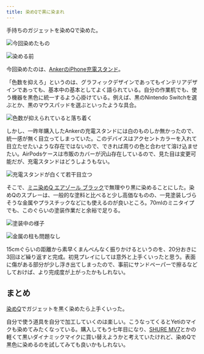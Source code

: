 ```yaml
---
title: 染めQで黒に染まれ
---
```

手持ちのガジェットを染めQで染めた。

![](https://lh3.googleusercontent.com/tOqB0zBuiLU9uD5IVOR9CjYraNozbapRFSeAaFWzFXp2IUPwQr4If7d66WYhWOzu1UiaGGSgwItLQgTWlGort_pNyteoLb8E45HNqkwPc3AxWv98X5Y2zqXoZNnRKUaRtWp7uPGvLCqeYhIgeY3RypL3RV5VedMdAdk9ilzAevTR7-PHM-jiXAC5 "今回染めたもの")

![](https://lh3.googleusercontent.com/XVuLV8vEf80hJh5wib6uwVgPZCxOjpJ8sz2Zfkag0GIlYadcLPSV3qt9TmkRx5DgTkuDpFEPAnI118Q-fqyFj7Kv3oafpG_dHPi_U7WxMnv7EckRDqF25RF4TfFQmKGeiYSTcuVWhVBnKNVuYoTNYiF7bCKIEsnKkDg0QQhad0rJz-UjztI4Jajf "染める前")

今回染めたのは、[AnkerのiPhone充電スタンド](https://r7kamura.com/articles/2021-09-06-anker-iphone-stand)。

「色数を抑えろ」というのは、グラフィックデザインであってもインテリアデザインであっても、基本中の基本としてよく語られている。自分の作業机でも、使う機器を黒色に統一するよう心掛けている。例えば、黒のNintendo Switchを選ぶとか、黒のマウスパッドを選ぶといったような具合。

![](https://lh6.googleusercontent.com/iXOWCsyxpzVM-bhgo9UC4ux8zOCUYcqY562CF9EBcw19sM1Oy0_PBmpuoOj6okFh_5oz-3mkGlD4VMgNBsFbABJCiUsR1tKaF0o2c48Hjkl3z2byA1VDvfDwLS3t2QIYvki7cVS04DZ9pqp-8kbS3muz8mY-ALr4qgmFrgzT55ymuUBmKbu2mCmn "色数が抑えられていると落ち着く")

しかし、一昨年購入したAnkerの充電スタンドには白のものしか無かったので、統一感が無く目立ってしまっていた。このデバイスはアクセントカラーを入れて目立たせたいような存在ではないので、できれば周りの色と合わせて溶け込ませたい。AirPodsケースは市販のカバーが沢山存在しているので、見た目は変更可能だが、充電スタンドはどうしようもない。

![](https://lh6.googleusercontent.com/HsYp4KrviB6t8BxKgQSJa_sGbHxcu7_6RlTIlcBHsKQwQ8ZwQ9nFPWsW3qopj1SaRd-LFCBJmaaJ8-KFqJgnAKN-6NmyZDtsdOgCPdc4gU159QrTJ4HQI0m_C-tw79hC-Qyr8B1btDrZbVR2c5D7xA0wPuy18fhusVG7JWG3vseU3yMsFNV9la4b "充電スタンドが白くて若干目立つ")

そこで、[ミニ染めQ エアゾール ブラック](https://www.amazon.co.jp/dp/B003QMFUKO)で無理やり黒に染めることにした。染めQのスプレーは、一般的な塗料と比べると少し高価なものの、一見塗装しづらそうな金属やプラスチックなどにも使えるのが良いところ。70mlのミニタイプでも、このぐらいの塗装作業だと余裕で足りる。

![](https://lh4.googleusercontent.com/4bTHY2k8FZuudlckTagq7dbYVaJQRWSCz18gkJRV1bVpI_QVB1PHABaX-_hsGDwq19FlpSjelFpepU1W4P-E4dvvfjnlULXcuRwZdWZ7Q3psKKDMCJ5Xjfy_BZCBBE1Y4t7DBdDTXMmW0NPFOe3JhXr7eZF-0vQFiy_OCQO0mexlliBAgYV5tq4j "塗装中の様子")

![](https://lh3.googleusercontent.com/M12s02CE0MFhM8AsrtNC3WCvNXQG2ORQuWbvFK3AyUs7GnB3hWFgwTzn2FY1ZpDajCc2cViGTQ_RB2r7rq7lMbggZYgZjwI2tog0P7qrHcVtNni-5k2PwsnJlDMZT_GOMFuEiGTZqxCoqxFs0jkMhcu6CPWQlnTsU7feaYd-YtixTPoWVDPdmI2y "金属の柱も問題なし")

15cmぐらいの距離から素早くまんべんなく振りかけるというのを、20分おきに3回ほど繰り返すと完成。初見プレイにしては意外と上手くいったと思う。表面に傷がある部分が少し浮き出てしまったので、事前にサンドペーパーで擦るなどしておけば、より完成度が上がったかもしれない。

まとめ
---

[染めQ](https://www.amazon.co.jp/dp/B003QMFUKO)でガジェットを黒く染めたら上手くいった。

自分で使う道具を自分で加工していくのは楽しい。こうなってくるとYetiのマイクも染めてみたくなっている。購入してもう七年目になり、[SHURE MV7](https://www.amazon.co.jp/dp/B08KY7G1GV)とかの軽くて黒いダイナミックマイクに買い替えようかと考えていたけれど、染めQで黒色に染めるのを試してみても良いかもしれない。
